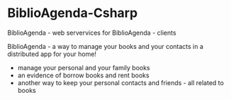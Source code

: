 # BiblioAgenda-Csharp
BiblioAgenda - web servervices for BiblioAgenda - clients

BiblioAgenda - a way to manage your books and your contacts in a distributed app for your home!

- manage your personal and your family books
- an evidence of borrow books and rent books
- another way to keep your personal contacts and friends - all related to books
